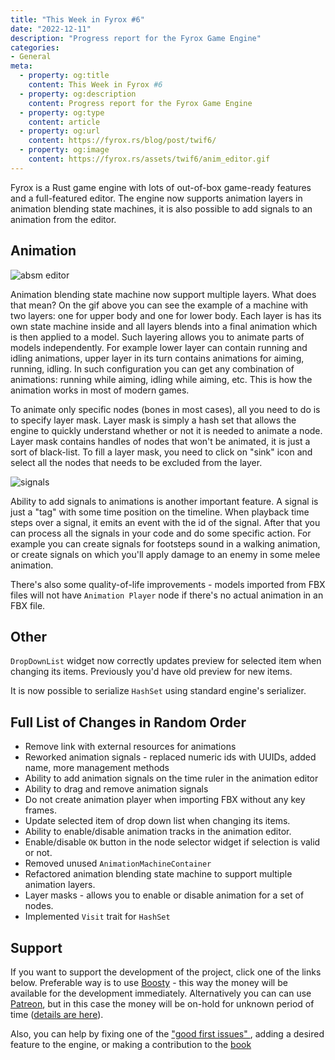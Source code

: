 ```yaml
---
title: "This Week in Fyrox #6"
date: "2022-12-11"
description: "Progress report for the Fyrox Game Engine"
categories: 
- General
meta:
  - property: og:title
    content: This Week in Fyrox #6
  - property: og:description
    content: Progress report for the Fyrox Game Engine
  - property: og:type
    content: article
  - property: og:url
    content: https://fyrox.rs/blog/post/twif6/
  - property: og:image
    content: https://fyrox.rs/assets/twif6/anim_editor.gif
---
```


Fyrox is a Rust game engine with lots of out-of-box game-ready features and a full-featured editor. The engine
now supports animation layers in animation blending state machines, it is also possible to add signals to an
animation from the editor.

## Animation

![absm editor](/assets/twif5/anim_editor.gif)

Animation blending state machine now support multiple layers. What does that mean? On the gif above you can see
the example of a machine with two layers: one for upper body and one for lower body. Each layer is has its own
state machine inside and all layers blends into a final animation which is then applied to a model. Such layering
allows you to animate parts of models independently. For example lower layer can contain running and idling 
animations, upper layer in its turn contains animations for aiming, running, idling. In such configuration you
can get any combination of animations: running while aiming, idling while aiming, etc. This is how the animation
works in most of modern games.

To animate only specific nodes (bones in most cases), all you need to do is to specify layer mask. Layer mask is 
simply a hash set that allows the engine to quickly understand whether or not it is needed to animate a node. Layer
mask contains handles of nodes that won't be animated, it is just a sort of black-list. To fill a layer mask, you
need to click on "sink" icon and select all the nodes that needs to be excluded from the layer.

![signals](/assets/twif5/signals.png)

Ability to add signals to animations is another important feature. A signal is just a "tag" with some time position
on the timeline. When playback time steps over a signal, it emits an event with the id of the signal. After that 
you can process all the signals in your code and do some specific action. For example you can create signals for
footsteps sound in a walking animation, or create signals on which you'll apply damage to an enemy in some melee
animation.

There's also some quality-of-life improvements - models imported from FBX files will not have `Animation Player` node
if there's no actual animation in an FBX file.

## Other

`DropDownList` widget now correctly updates preview for selected item when changing its items. Previously you'd have
old preview for new items. 

It is now possible to serialize `HashSet` using standard engine's serializer. 

## Full List of Changes in Random Order

- Remove link with external resources for animations
- Reworked animation signals - replaced numeric ids with UUIDs, added name, more management 
methods
- Ability to add animation signals on the time ruler in the animation editor
- Ability to drag and remove animation signals
- Do not create animation player when importing FBX without any key frames.
- Update selected item of drop down list when changing its items.
- Ability to enable/disable animation tracks in the animation editor.
- Enable/disable `OK` button in the node selector widget if selection is valid or not.
- Removed unused `AnimationMachineContainer`
- Refactored animation blending state machine to support multiple animation layers.
- Layer masks - allows you to enable or disable animation for a set of nodes.
- Implemented `Visit` trait for `HashSet`

## Support

If you want to support the development of the project, click one of the links below. Preferable way is to use 
[Boosty](https://boosty.to/fyrox) - this way the money will be available for the development immediately. 
Alternatively you can can use [Patreon](https://www.patreon.com/mrdimas), but in this case the money will
be on-hold for unknown period of time ([details are here](https://github.com/FyroxEngine/Fyrox/issues/363)).

Also, you can help by fixing one of the ["good first issues" ](https://github.com/FyroxEngine/Fyrox/issues?q=is%3Aopen+is%3Aissue+label%3A%22good+first+issue%22),
adding a desired feature to the engine, or making a contribution to the [book](https://github.com/fyrox-book)
